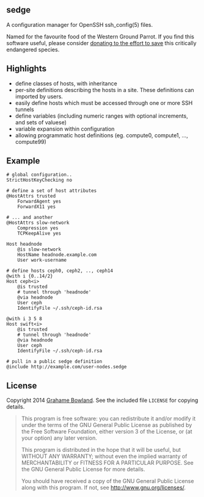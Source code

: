 sedge
------

A configuration manager for OpenSSH ssh\_config(5) files.

Named for the favourite food of the Western Ground Parrot.
If you find this software useful, please consider 
[donating to the effort to save](http://www.givenow.com.au/groundparrot)
this critically endangered species.

Highlights
-----------

 - define classes of hosts, with inheritance
 - per-site definitions describing the hosts in a site. These definitions
can imported by users.
 - easily define hosts which must be accessed through one or more SSH
 tunnels
 - define variables (including numeric ranges with optional increments, and 
 sets of valuese)
 - variable expansion within configuration
 - allowing programmatic host definitions (eg. compute0, compute1, ..., compute99)

Example
-------

    # global configuration..
    StrictHostKeyChecking no

    # define a set of host attributes
    @HostAttrs trusted
        ForwardAgent yes
        ForwardX11 yes

    # ... and another
    @HostAttrs slow-network
        Compression yes
        TCPKeepAlive yes

    Host headnode
        @is slow-network
        HostName headnode.example.com
        User work-username

    # define hosts ceph0, ceph2, .., ceph14
    @with i {0..14/2}
    Host ceph<i>
        @is trusted
        # tunnel through 'headnode'
        @via headnode
        User ceph
        IdentifyFile ~/.ssh/ceph-id.rsa

    @with i 3 5 8
    Host swift<i>
        @is trusted
        # tunnel through 'headnode'
        @via headnode
        User ceph
        IdentifyFile ~/.ssh/ceph-id.rsa

    # pull in a public sedge definition
    @include http://example.com/user-nodes.sedge

License
-------

Copyright 2014 [Grahame Bowland](mailto:grahame@angrygoats.net).
See the included file `LICENSE` for copying details.

> This program is free software: you can redistribute it and/or modify
> it under the terms of the GNU General Public License as published by
> the Free Software Foundation, either version 3 of the License, or
> (at your option) any later version.
> 
> This program is distributed in the hope that it will be useful,
> but WITHOUT ANY WARRANTY; without even the implied warranty of
> MERCHANTABILITY or FITNESS FOR A PARTICULAR PURPOSE.  See the
> GNU General Public License for more details.
> 
> You should have received a copy of the GNU General Public License
> along with this program.  If not, see <http://www.gnu.org/licenses/>.
